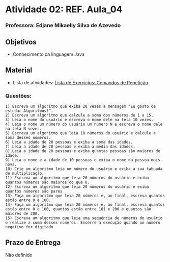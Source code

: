 # Atividade 02: REF. Aula_04
### Professora: Edjane Mikaelly Silva de Azevedo

## Objetivos

* Conhecimento da linguagem Java

## Material

* Lista de atividades: [Lista de Exercícios: Comandos de Repetição](https://mediacdns3.ulife.com.br/PAT/Upload/3130266/Exercicios2Comandosderepeticao_20240318144628.pdf)

### Questões:
```
1) Escreva um algoritmo que exiba 20 vezes a mensagem “Eu gosto de estudar Algoritmos!”. 
2) Escreva um algoritmo que calcule a soma dos números de 1 a 15. 
3) Leia o nome do usuário e escreva o nome dele na tela 10 vezes. 
4) Leia o nome um número do usuário um número N e escreva o nome dele na tela N vezes. 
5) Escreva um algoritmo que leia 10 números do usuário e calcule a soma desses números. 
6) Leia a idade de 20 pessoas e exiba a soma das idades. 
7) Leia a idade de 20 pessoas e exiba a média das idades. 
8) Leia a idade de 20 pessoas e exiba quantas pessoas são maiores de idade. 
9) Leia o nome e a idade de 10 pessoas e exiba o nome da pessoa mais nova. 
10) Crie um algoritmo leia um número do usuário e exiba a sua tabuada de multiplicação. 
11) Escreva um algoritmo que leia 20 números do usuário e exiba quantos números são maiores do que 8. 
12) Escreva um algoritmo que leia 20 números do usuário e exiba quantos números são pares 
13) Faça um algoritmo que leia 20 números e, ao final, escreva quantos estão entre 0 e 100. 
14) Faça um algoritmo que leia 20 números e, ao final, escreva quantos estão entre 0 e 100, quantos estão entre 101 e 200 e quantos são maiores de 200. 
15) Escreva um algoritmo que leia uma sequência de números do usuário e realize a soma desses números. Encerre a execução quando um número negativo for digitado
```


## Prazo de Entrega

Não definido